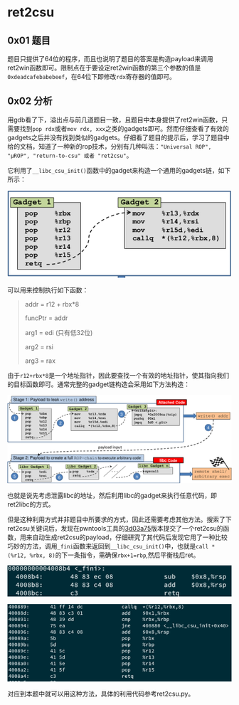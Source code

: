 # ret2csu

## 0x01 题目

​	题目只提供了64位的程序，而且也说明了题目的答案是构造payload来调用ret2win函数即可。限制点在于要设定ret2win函数的第三个参数的值是`0xdeadcafebabebeef`，在64位下即修改`rdx`寄存器的值即可。

## 0x02 分析

​	用gdb看了下，溢出点与前几道题目一致，且题目中本身提供了ret2win函数，只需要找到`pop rdx`或者`mov rdx, xxx`之类的gadgets即可。然而仔细查看了有效的gadgets之后并没有找到类似的gadgets。仔细看了题目的提示后，学习了题目中给的文档，知道了一种新的rop技术，分别有几种叫法：`"Universal ROP", "μROP", "return-to-csu" 或者 "ret2csu"`。

​	它利用了`__libc_csu_init()`函数中的gadget来构造一个通用的gadgets链，如下所示：

![1551249555081](./1551249555081.png)

可以用来控制执行如下函数：

> addr = r12 + rbx*8
>
> funcPtr = addr
>
> arg1 = edi (只有低32位)
>
> arg2 = rsi
>
> arg3 = rax

由于`r12+rbx*8`是一个地址指针，因此要查找一个有效的地址指针，使其指向我们的目标函数即可。通常完整的gadget链构造会采用如下方法构造：

![1551251744163](./1551251744163.png)

也就是说先考虑泄露libc的地址，然后利用libc的gadget来执行任意代码，即ret2libc的方式。

​	但是这种利用方式并非题目中所要求的方式，因此还需要考虑其他方法。搜索了下ret2csu关键词后，发现在pwntools工具的[3d03a75](https://github.com/Gallopsled/pwntools/commit/3d03a7597566101a06f4e3a7cb3caa1e7e686a05)版本提交了一个ret2csu的函数，用来自动生成ret2csu的payload，仔细研究了其代码后发现它用了一种比较巧妙的方法，调用`_fini`函数来返回到`__libc_csu_init()`中，也就是`call *(%r12, %rbx, 8)`的下一条指令，需确保`rbx+1=rbp`,然后平衡栈后ret。

![1551253019465](./1551253019465.png)

![1551253222424](1551253222424.png)

对应到本题中就可以用这种方法，具体的利用代码参考ret2csu.py。